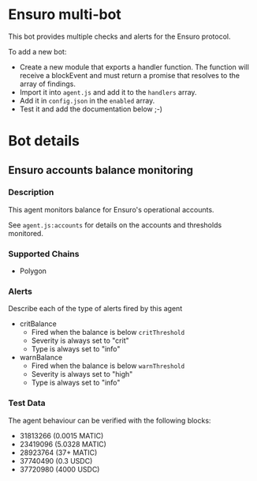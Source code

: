 # Ensuro multi-bot

This bot provides multiple checks and alerts for the Ensuro protocol.

To add a new bot:

- Create a new module that exports a handler function. The function will receive a blockEvent and must return a promise that resolves to the array of findings.
- Import it into `agent.js` and add it to the `handlers` array.
- Add it in `config.json` in the `enabled` array.
- Test it and add the documentation below ;-)

# Bot details

## Ensuro accounts balance monitoring

### Description

This agent monitors balance for Ensuro's operational accounts.

See `agent.js:accounts` for details on the accounts and thresholds monitored.

### Supported Chains

- Polygon

### Alerts

Describe each of the type of alerts fired by this agent

- critBalance
  - Fired when the balance is below `critThreshold`
  - Severity is always set to "crit"
  - Type is always set to "info"
- warnBalance
  - Fired when the balance is below `warnThreshold`
  - Severity is always set to "high"
  - Type is always set to "info"

### Test Data

The agent behaviour can be verified with the following blocks:

- 31813266 (0.0015 MATIC)
- 23419096 (5.0328 MATIC)
- 28923764 (37+ MATIC)
- 37740490 (0.3 USDC)
- 37720980 (4000 USDC)
